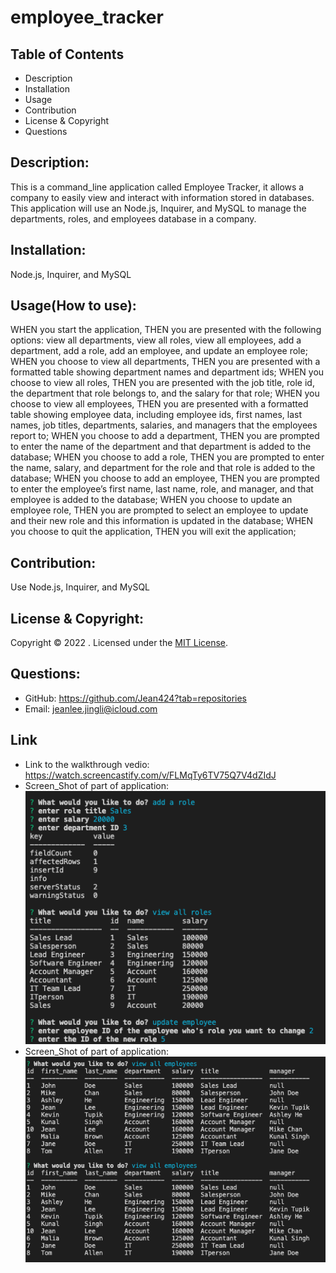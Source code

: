# employee_tracker
## Table of Contents
- Description
- Installation
- Usage
- Contribution
- License & Copyright
- Questions

## Description:
This is a command_line application called Employee Tracker, it allows a company to easily view and interact with information stored in databases. This application will use an Node.js, Inquirer, and MySQL to manage the departments, roles, and employees database in a company.

## Installation:
Node.js, Inquirer, and MySQL

## Usage(How to use):
WHEN you start the application, THEN you are presented with the following options: view all departments, view all roles, view all employees, add a department, add a role, add an employee, and update an employee role;
WHEN you choose to view all departments, THEN you are presented with a formatted table showing department names and department ids;
WHEN you choose to view all roles, THEN you are presented with the job title, role id, the department that role belongs to, and the salary for that role;
WHEN you choose to view all employees, THEN you are presented with a formatted table showing employee data, including employee ids, first names, last names, job titles, departments, salaries, and managers that the employees report to;
WHEN you choose to add a department, THEN you are prompted to enter the name of the department and that department is added to the database;
WHEN you choose to add a role, THEN you are prompted to enter the name, salary, and department for the role and that role is added to the database;
WHEN you choose to add an employee, THEN you are prompted to enter the employee’s first name, last name, role, and manager, and that employee is added to the database;
WHEN you choose to update an employee role, THEN you are prompted to select an employee to update and their new role and this information is updated in the database;
WHEN you choose to quit the application, THEN you will exit the application;

## Contribution:
Use Node.js, Inquirer, and MySQL

## License & Copyright:
Copyright © 2022 <Jing Li>. 
Licensed under the [MIT License](LICENSE).

## Questions:

- GitHub: https://github.com/Jean424?tab=repositories
- Email: jeanlee.jingli@icloud.com

## Link
- Link to the walkthrough vedio: https://watch.screencastify.com/v/FLMqTy6TV75Q7V4dZIdJ
- Screen_Shot of part of application:![Screenshot of application](./images/ScreenShot2.png)
- Screen_Shot of part of application:![Screenshot of application](./images/ScreenShot3.png)